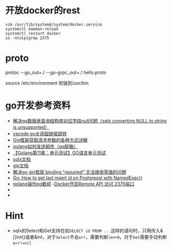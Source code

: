 # 开放docker的rest
```
vim /usr/lib/systemd/system/docker.service
systemctl daemon-reload
systemctl restart docker
ss -ntulp|grep 2375
```

# proto
protoc --go_out=./ --go-grpc_out=./  hello.proto

source /etc/environment
软链到/usr/bin

# go开发参考资料
- [解决go数据表查询结构体对应字段null问题（sqlx converting NULL to string is unsupported）](https://blog.csdn.net/Ming13416908424/article/details/123748041?ops_request_misc=%257B%2522request%255Fid%2522%253A%2522171032218416800182165601%2522%252C%2522scm%2522%253A%252220140713.130102334..%2522%257D&request_id=171032218416800182165601&biz_id=0&utm_medium=distribute.pc_search_result.none-task-blog-2~all~sobaiduend~default-2-123748041-null-null.142^v99^pc_search_result_base9&utm_term=converting%20NULL%20to%20string%20is%20unsupported&spm=1018.2226.3001.4187)
- [vscode go关闭超链接跳转](https://blog.csdn.net/Apale_8/article/details/113922392)
- [Gin框架获取请求参数的各种方式详解](https://juejin.cn/post/7213176141462126653)
- [golang如何发送邮件（qq邮箱）](https://cloud.tencent.com/developer/article/2217677)
- [【Golang第11章：单元测试】GO语言单元测试](https://blog.csdn.net/weixin_45652150/article/details/128534305?ops_request_misc=%257B%2522request%255Fid%2522%253A%2522171034076416800182168106%2522%252C%2522scm%2522%253A%252220140713.130102334.pc%255Fall.%2522%257D&request_id=171034076416800182168106&biz_id=0&utm_medium=distribute.pc_search_result.none-task-blog-2~all~first_rank_ecpm_v1~rank_v31_ecpm-2-128534305-null-null.142^v99^pc_search_result_base9&utm_term=go%E8%BF%9B%E8%A1%8C%E6%A8%A1%E5%9D%97%E6%B5%8B%E8%AF%95&spm=1018.2226.3001.4187)
- [sqlx文档](https://jmoiron.github.io/sqlx/)
- [gin文档](https://gin-gonic.com/zh-cn/docs/examples/multipart-urlencoded-form/)
- [解决go gin框架 binding:"required"`无法接收零值的问题](https://www.cnblogs.com/rainbow-tan/p/15457818.html)
- [Go: How to get last insert id on Postgresql with NamedExec()](https://stackoverflow.com/questions/33382981/go-how-to-get-last-insert-id-on-postgresql-with-namedexec)
- [golang操作pg数组](https://blog.csdn.net/github_34457546/article/details/127667703?ops_request_misc=%257B%2522request%255Fid%2522%253A%2522171118530816800180614289%2522%252C%2522scm%2522%253A%252220140713.130102334.pc%255Fall.%2522%257D&request_id=171118530816800180614289&biz_id=0&utm_medium=distribute.pc_search_result.none-task-blog-2~all~first_rank_ecpm_v1~rank_v31_ecpm-4-127667703-null-null.142^v99^pc_search_result_base9&utm_term=pq.Array&spm=1018.2226.3001.4187)
-[Docker开启Remote API 访问 2375端口](https://blog.51cto.com/u_4820306/5424955)
- [](https://blog.csdn.net/joeyoj/article/details/136589198?ops_request_misc=%257B%2522request%255Fid%2522%253A%2522171173885816777224494875%2522%252C%2522scm%2522%253A%252220140713.130102334.pc%255Fall.%2522%257D&request_id=171173885816777224494875&biz_id=0&utm_medium=distribute.pc_search_result.none-task-blog-2~all~first_rank_ecpm_v1~rank_v31_ecpm-1-136589198-null-null.142^v100^pc_search_result_base9&utm_term=containerWait&spm=1018.2226.3001.4187)
- [](https://stackoverflow.com/questions/74648570/how-to-run-docker-mounting-volumes-using-docker-engine-sdk-and-golang)
# Hint
- sqlx的Select和Get支持在如`SELECT id FROM ...`这样的语句时，只用传入&[]int{}或者&int，对于`Select`不会`err`，需要判断`len>0`，对于`Get`需要手动判断`err!=nil`  